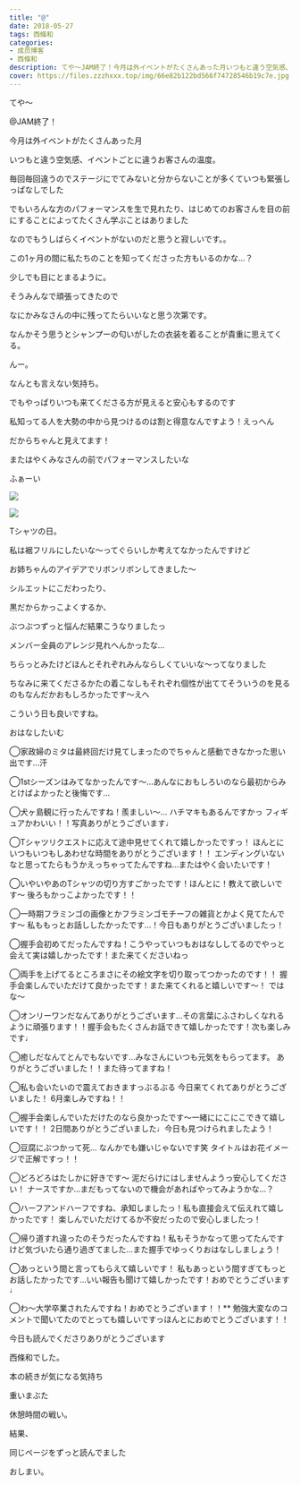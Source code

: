 ```yaml
---
title: "@"
date: 2018-05-27
tags: 西條和
categories: 
- 成员博客
- 西條和
description: てや〜JAM終了！今月は外イベントがたくさんあった月いつもと違う空気感、イベントごとに違うお客さんの温度。...
cover: https://files.zzzhxxx.top/img/66e82b122bd566f74728546b19c7e.jpg 
---
```










てや〜










@JAM終了！











今月は外イベントがたくさんあった月









いつもと違う空気感、イベントごとに違うお客さんの温度。










毎回毎回違うのでステージにでてみないと分からないことが多くていつも緊張しっぱなしでした









でもいろんな方のパフォーマンスを生で見れたり、はじめてのお客さんを目の前にすることによってたくさん学ぶことはありました











なのでもうしばらくイベントがないのだと思うと寂しいです。。













この1ヶ月の間に私たちのことを知ってくださった方もいるのかな…？










少しでも目にとまるように。









そうみんなで頑張ってきたので










なにかみなさんの中に残ってたらいいなと思う次第です。












なんかそう思うとシャンプーの匂いがしたの衣装を着ることが貴重に思えてくる。









んー。










なんとも言えない気持ち。











でもやっぱりいつも来てくださる方が見えると安心もするのです









私知ってる人を大勢の中から見つけるのは割と得意なんですよう！えっへん








だからちゃんと見えてます！









またはやくみなさんの前でパフォーマンスしたいな












ふぁーい



![](https://files.zzzhxxx.top/img/66e82b122bd566f74728546b19c7e.jpg)






![](https://files.zzzhxxx.top/img/66e82b122bd566f74728546b19c7e-01.jpg)











Tシャツの日。









私は裾フリルにしたいな〜ってぐらいしか考えてなかったんですけど










お姉ちゃんのアイデアでリボンリボンしてきました〜










シルエットにこだわったり、





黒だからかっこよくするか、








ぶつぶつずっと悩んだ結果こうなりましたっ










メンバー全員のアレンジ見れへんかったな…








ちらっとみたけどほんとそれぞれみんならしくていいな〜ってなりました















ちなみに来てくださるかたの着こなしもそれぞれ個性が出ててそういうのを見るのもなんだかおもしろかったです〜えへ










こういう日も良いですね。













おはなしたいむ







◯家政婦のミタは最終回だけ見てしまったのでちゃんと感動できなかった思い出です…汗




◯1stシーズンはみてなかったんです〜…あんなにおもしろいのなら最初からみとけばよかったと後悔です…





◯犬ヶ島観に行ったんですね！羨ましい〜…
ハチマキもあるんですかっ
フィギュアかわいい！！写真ありがとうございます♩





◯Tシャツリクエストに応えて途中見せてくれて嬉しかったですっ！
ほんとにいつもいつもしあわせな時間をありがとうございます！！
エンディングいないなと思ってたらもうかえっちゃってたんですね…またはやく会いたいです！






◯いやいやあのTシャツの切り方すごかったです！ほんとに！教えて欲しいです〜
後ろもかっこよかったです！！







◯一時期フラミンゴの画像とかフラミンゴモチーフの雑貨とかよく見てたんです〜
私ももっとお話ししたかったです…！今日もありがとうございましたっ！








◯握手会初めてだったんですね！こうやっていつもおはなししてるのでやっと会えて実は嬉しかったです！また来てくださいねっ







◯両手を上げてるところまさにその絵文字を切り取ってつかったのです！！
握手会楽しんでいただけて良かったです！また来てくれると嬉しいです〜！
ではな〜






◯オンリーワンだなんてありがとうございます…その言葉にふさわしくなれるように頑張ります！！握手会もたくさんお話できて嬉しかったです！次も楽しみです♩




◯癒しだなんてとんでもないです…みなさんにいつも元気をもらってます。
ありがとうございました！！また待ってますね！







◯私も会いたいので震えておきますっぶるぶる
今日来てくれてありがとうございました！
6月楽しみですね！！




◯握手会楽しんでいただけたのなら良かったです〜一緒ににこにこできて嬉しいです！！
2日間ありがとうございました♩今日も見つけられましたよう！





◯豆腐にぶつかって死…
なんかでも嫌いじゃないです笑
タイトルはお花イメージで正解ですっ！！





◯どろどろはたしかに好きです〜
泥だらけにはしませんようっ安心してください！
ナースですか…まだもってないので機会があればやってみようかな…？






◯ハーフアンドハーフですね、承知しましたっ！私も直接会えて伝えれて嬉しかったです！
楽しんでいただけてるか不安だったので安心しましたっ！







◯帰り道すれ違ったのそうだったんですね！私もそうかなって思ってたんですけど気づいたら通り過ぎてました…また握手でゆっくりおはなししましょう！









◯あっという間と言ってもらえて嬉しいです！
私もあっという間すぎてもっとお話したかったです…いい報告も聞けて嬉しかったです！おめでとうございます♩







◯わ〜大学卒業されたんですね！おめでとうございます！！**
勉強大変なのコメントで聞いてたのでとっても嬉しいですっほんとにおめでとうございます！！






今日も読んでくださりありがとうございます











西條和でした。












本の続きが気になる気持ち








重いまぶた











休憩時間の戦い。










結果、







同じページをずっと読んでました













おしまい。


